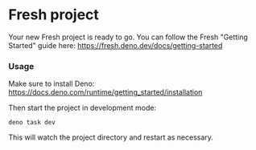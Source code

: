 # Fresh project

Your new Fresh project is ready to go. You can follow the Fresh "Getting Started" guide here:
https://fresh.deno.dev/docs/getting-started

### Usage

Make sure to install Deno: https://docs.deno.com/runtime/getting_started/installation

Then start the project in development mode:

```
deno task dev
```

This will watch the project directory and restart as necessary.
